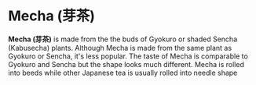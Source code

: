 # Mecha (芽茶)

**Mecha (芽茶)** is made from the the buds of Gyokuro or shaded Sencha (Kabusecha) plants. Although Mecha is made from the same plant as Gyokuro or Sencha, it's less popular. The taste of Mecha is comparable to Gyokuro and Sencha but the shape looks much different. Mecha is rolled into beeds while other Japanese tea is usually rolled into needle shape 
